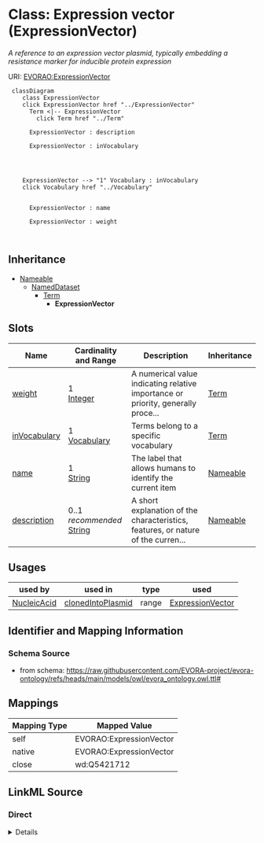 

# Class: Expression vector (ExpressionVector)


_A reference to an expression vector plasmid, typically embedding a resistance marker for inducible protein expression_





URI: [EVORAO:ExpressionVector](https://raw.githubusercontent.com/EVORA-project/evora-ontology/refs/heads/main/models/owl/evora_ontology.owl.ttl#ExpressionVector)






```mermaid
 classDiagram
    class ExpressionVector
    click ExpressionVector href "../ExpressionVector"
      Term <|-- ExpressionVector
        click Term href "../Term"
      
      ExpressionVector : description
        
      ExpressionVector : inVocabulary
        
          
    
    
    ExpressionVector --> "1" Vocabulary : inVocabulary
    click Vocabulary href "../Vocabulary"

        
      ExpressionVector : name
        
      ExpressionVector : weight
        
      
```





## Inheritance
* [Nameable](Nameable.md)
    * [NamedDataset](NamedDataset.md)
        * [Term](Term.md)
            * **ExpressionVector**



## Slots

| Name | Cardinality and Range | Description | Inheritance |
| ---  | --- | --- | --- |
| [weight](weight.md) | 1 <br/> [Integer](Integer.md) | A numerical value indicating relative importance or priority, generally proce... | [Term](Term.md) |
| [inVocabulary](inVocabulary.md) | 1 <br/> [Vocabulary](Vocabulary.md) | Terms belong to a specific vocabulary | [Term](Term.md) |
| [name](name.md) | 1 <br/> [String](String.md) | The label that allows humans to identify the current item | [Nameable](Nameable.md) |
| [description](description.md) | 0..1 _recommended_ <br/> [String](String.md) | A short explanation of the characteristics, features, or nature of the curren... | [Nameable](Nameable.md) |





## Usages

| used by | used in | type | used |
| ---  | --- | --- | --- |
| [NucleicAcid](NucleicAcid.md) | [clonedIntoPlasmid](clonedIntoPlasmid.md) | range | [ExpressionVector](ExpressionVector.md) |






## Identifier and Mapping Information







### Schema Source


* from schema: https://raw.githubusercontent.com/EVORA-project/evora-ontology/refs/heads/main/models/owl/evora_ontology.owl.ttl#




## Mappings

| Mapping Type | Mapped Value |
| ---  | ---  |
| self | EVORAO:ExpressionVector |
| native | EVORAO:ExpressionVector |
| close | wd:Q5421712 |







## LinkML Source

<!-- TODO: investigate https://stackoverflow.com/questions/37606292/how-to-create-tabbed-code-blocks-in-mkdocs-or-sphinx -->

### Direct

<details>
```yaml
name: ExpressionVector
description: A reference to an expression vector plasmid, typically embedding a resistance
  marker for inducible protein expression
title: Expression vector
from_schema: https://raw.githubusercontent.com/EVORA-project/evora-ontology/refs/heads/main/models/owl/evora_ontology.owl.ttl#
close_mappings:
- wd:Q5421712
is_a: Term

```
</details>

### Induced

<details>
```yaml
name: ExpressionVector
description: A reference to an expression vector plasmid, typically embedding a resistance
  marker for inducible protein expression
title: Expression vector
from_schema: https://raw.githubusercontent.com/EVORA-project/evora-ontology/refs/heads/main/models/owl/evora_ontology.owl.ttl#
close_mappings:
- wd:Q5421712
is_a: Term
attributes:
  weight:
    name: weight
    description: A numerical value indicating relative importance or priority, generally
      processed in ascending order. This weight helps prioritize content when organizing
      or processing data. Its value can be negative, with a default set to 0
    title: weight
    from_schema: https://raw.githubusercontent.com/EVORA-project/evora-ontology/refs/heads/main/models/owl/evora_ontology.owl.ttl#
    close_mappings:
    - adms:status
    rank: 1000
    ifabsent: int(0)
    alias: weight
    owner: ExpressionVector
    domain_of:
    - DataProvider
    - Term
    range: integer
    required: true
    multivalued: false
  inVocabulary:
    name: inVocabulary
    description: Terms belong to a specific vocabulary
    title: in Vocabulary
    from_schema: https://raw.githubusercontent.com/EVORA-project/evora-ontology/refs/heads/main/models/owl/evora_ontology.owl.ttl#
    close_mappings:
    - wdp:P972
    rank: 1000
    alias: inVocabulary
    owner: ExpressionVector
    domain_of:
    - Term
    range: Vocabulary
    required: true
    multivalued: false
  name:
    name: name
    description: The label that allows humans to identify the current item
    title: name
    comments:
    - 'The title of the item should be as short and descriptive as possible. E.g.
      for virus products it should basically be based on the following Pattern:

      "Virus name", "virus host type", "collection year", "country of collection"
      ex "suspected epidemiological origin", "genotype", "strain", "variant name or
      specific feature"'
    from_schema: https://raw.githubusercontent.com/EVORA-project/evora-ontology/refs/heads/main/models/owl/evora_ontology.owl.ttl#
    exact_mappings:
    - dct:title
    close_mappings:
    - rdfs:label
    rank: 1000
    alias: name
    owner: ExpressionVector
    domain_of:
    - Nameable
    range: string
    required: true
    multivalued: false
  description:
    name: description
    description: A short explanation of the characteristics, features, or nature of
      the current item
    title: description
    comments:
    - 'Describe this item in few lines. This description will serve as a summary to
      present the item.

      '
    from_schema: https://raw.githubusercontent.com/EVORA-project/evora-ontology/refs/heads/main/models/owl/evora_ontology.owl.ttl#
    exact_mappings:
    - dct:description
    rank: 1000
    alias: description
    owner: ExpressionVector
    domain_of:
    - Nameable
    range: string
    required: false
    recommended: true
    multivalued: false

```
</details>